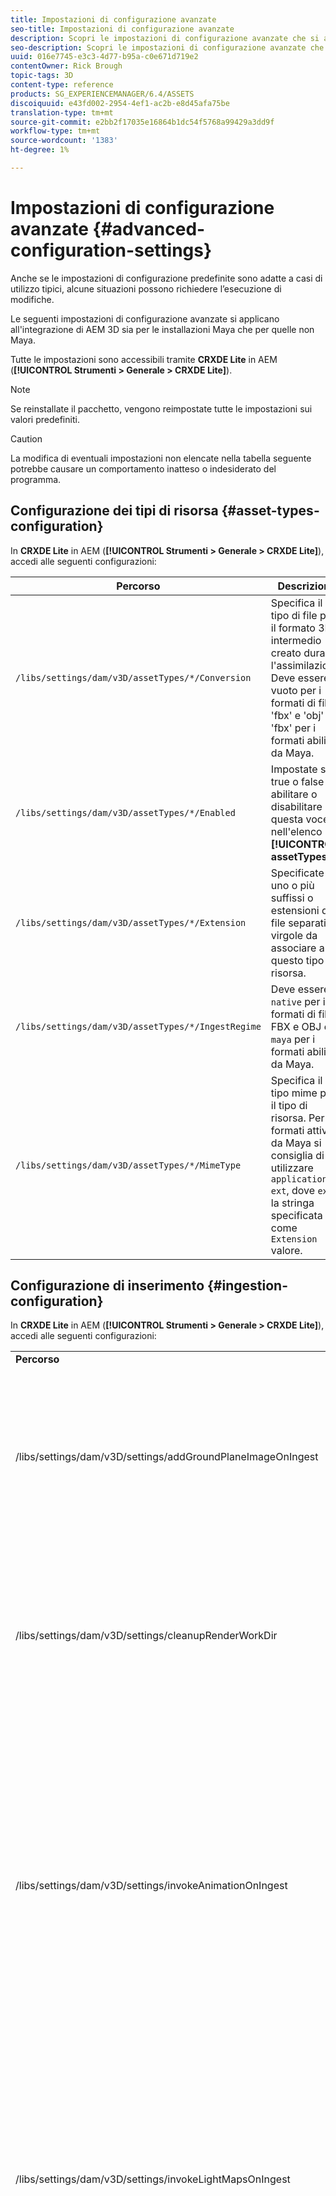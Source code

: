 ```yaml
---
title: Impostazioni di configurazione avanzate
seo-title: Impostazioni di configurazione avanzate
description: Scopri le impostazioni di configurazione avanzate che si applicano all'integrazione di AEM 3D per le distribuzioni Maya e non Maya.
seo-description: Scopri le impostazioni di configurazione avanzate che si applicano all'integrazione di AEM 3D per le distribuzioni Maya e non Maya.
uuid: 016e7745-e3c3-4d77-b95a-c0e671d719e2
contentOwner: Rick Brough
topic-tags: 3D
content-type: reference
products: SG_EXPERIENCEMANAGER/6.4/ASSETS
discoiquuid: e43fd002-2954-4ef1-ac2b-e8d45afa75be
translation-type: tm+mt
source-git-commit: e2bb2f17035e16864b1dc54f5768a99429a3dd9f
workflow-type: tm+mt
source-wordcount: '1383'
ht-degree: 1%

---
```



# Impostazioni di configurazione avanzate {#advanced-configuration-settings}

Anche se le impostazioni di configurazione predefinite sono adatte a casi di utilizzo tipici, alcune situazioni possono richiedere l’esecuzione di modifiche.

Le seguenti impostazioni di configurazione avanzate si applicano all&#39;integrazione di AEM 3D sia per le installazioni Maya che per quelle non Maya.

Tutte le impostazioni sono accessibili tramite **CRXDE Lite** in AEM (**[!UICONTROL Strumenti > Generale > CRXDE Lite]**).

>[!NOTE]
>
>Se reinstallate il pacchetto, vengono reimpostate tutte le impostazioni sui valori predefiniti.

>[!CAUTION]
>
>La modifica di eventuali impostazioni non elencate nella tabella seguente potrebbe causare un comportamento inatteso o indesiderato del programma.

## Configurazione dei tipi di risorsa {#asset-types-configuration}

In **CRXDE Lite** in AEM (**[!UICONTROL Strumenti > Generale > CRXDE Lite]**), accedi alle seguenti configurazioni:

| Percorso | Descrizione |
|---|---|
| `/libs/settings/dam/v3D/assetTypes/*/Conversion` | Specifica il tipo di file per il formato 3D intermedio creato durante l&#39;assimilazione. Deve essere vuoto per i formati di file &#39;fbx&#39; e &#39;obj&#39; o &#39;fbx&#39; per i formati abilitati da Maya. |
| `/libs/settings/dam/v3D/assetTypes/*/Enabled` | Impostate su true o false per abilitare o disabilitare questa voce nell&#39;elenco **[!UICONTROL assetTypes]** . |
| `/libs/settings/dam/v3D/assetTypes/*/Extension` | Specificate uno o più suffissi o estensioni di file separati da virgole da associare a questo tipo di risorsa. |
| `/libs/settings/dam/v3D/assetTypes/*/IngestRegime` | Deve essere `native` per i formati di file FBX e OBJ e `maya` per i formati abilitati da Maya. |
| `/libs/settings/dam/v3D/assetTypes/*/MimeType` | Specifica il tipo mime per il tipo di risorsa. Per i formati attivati da Maya si consiglia di utilizzare `application/x-ext`, dove `ext` è la stringa specificata come `Extension` valore. |

## Configurazione di inserimento {#ingestion-configuration}

In **CRXDE Lite** in AEM (**[!UICONTROL Strumenti > Generale > CRXDE Lite]**), accedi alle seguenti configurazioni:

<table> 
 <tbody> 
  <tr> 
   <td><strong>Percorso</strong></td> 
   <td><strong>Descrizione</strong></td> 
  </tr> 
  <tr> 
   <td>/libs/settings/dam/v3D/settings/addGroundPlaneImageOnIngest</td> 
   <td>Abilita la generazione di un’ombra esterna di occlusione ambiente quando si visualizza o si esegue il rendering con un’area di visualizzazione IBL. Si applica a Anteprima e rendering con RapidRefine</td> 
  </tr> 
  <tr> 
   <td><p>/libs/settings/dam/v3D/settings/cleanupRenderWorkDir</p> </td> 
   <td>Impostate su <strong>false</strong> per mantenere i file temporanei nella cartella MayaWork dopo la conversione e il rendering. Può essere utile quando si verificano problemi di debug con la conversione e il rendering Maya.</td> 
  </tr> 
  <tr> 
   <td>/libs/settings/dam/v3D/settings/invokeAnimationOnIngest</td> 
   <td><p>Se abilitata, ImageMagick viene installato sul server e magickPath è configurato. Rapid Refine viene utilizzato per creare una semplice animazione per gli oggetti 3D utilizzati come miniatura nella vista a schede e in altre viste.</p> <p>La creazione di animazioni richiede notevoli risorse CPU durante il processo di assimilazione.</p> </td> 
  </tr> 
  <tr> 
   <td>/libs/settings/dam/v3D/settings/invokeLightMapsOnIngest</td> 
   <td>Consente la creazione automatica di mappe luminose durante l'assimilazione. Impostare su <strong>false</strong> per disattivare la creazione automatica di mappe luminose; questo può ridurre notevolmente il consumo della CPU a costi ridotti per l'anteprima e il rendering con Rapid Refine. Non influenza il rendering con Maya.</td> 
  </tr> 
  <tr> 
   <td>/libs/settings/dam/v3D/settings/gPlaneZero</td> 
   <td><p>Se è impostata su <strong>true</strong> (impostazione predefinita), gli oggetti vengono spostati verticalmente, se necessario, per assicurare che tutte le parti dell'oggetto siano posizionate sopra il piano terreno (y=0).</p> <p>Se è impostata su <strong>false</strong> (impostazione predefinita), gli oggetti non vengono riposizionati e possono essere parzialmente nascosti dal piano terreno di un’area di visualizzazione. (Applicabile solo all’anteprima e al rendering con Rapida perfezionamento). Tuttavia, non influisce sul rendering con Maya. Se è <strong>true</strong>, la posizione verticale degli oggetti in Maya potrebbe essere diversa da quella dell'anteprima o durante il rendering con Rapida perfezionamento.</p> </td> 
  </tr> 
  <tr> 
   <td>/libs/settings/dam/v3D/Paths/magickPath</td> 
   <td>Percorso e nome dell’utilità di conversione ImageMagick. Se è abilitata la creazione di miniature animate, è necessario un percorso assoluto.</td> 
  </tr> 
  <tr> 
   <td>/libs/settings/dam/v3D/settings/MaxCpuPercentage</td> 
   <td><p>Specifica quante CPU utilizzare al massimo per l'elaborazione dell'assimilazione delle risorse 3D.</p> <p>Valori più elevati velocizzano le assimilazioni, ma possono causare AEM diventare complessivamente meno reattivi. Questa impostazione è approssimativa. In altre parole, la precisione aumenta con il numero di core CPU disponibili.</p> </td> 
  </tr> 
 </tbody> 
</table>

## Impostazioni di configurazione Cloud Services {#cloud-services-configuration-settings}

I valori per le seguenti impostazioni sono forniti dal responsabile commerciale  Adobe, dall&#39;esperto di provisioning o dal rappresentante di supporto.

| **Percorso** | **Descrizione** |
|---|---|
| `/libs/settings/dam/v3D/services/aws/accountId` | ID account dell&#39;account AWS  Adobe. |
| `/libs/settings/dam/v3D/services/aws/bucketName` | il nome della benna di trasferimento S3; normalmente `aem3d`. |
| `/libs/settings/dam/v3D/services/aws/customerId` | L&#39;ID univoco assegnato da  Adobe all&#39;organizzazione. Utilizzato come ID utente di AWS Cognito. |
| `/libs/settings/dam/v3D/services/aws/encryptedPassword` | La password associata a questo customerId. Utilizzata come password AWS Cognito. |
| `/libs/settings/dam/v3D/services/aws/region` | Area AWS in cui vengono distribuiti i servizi cloud. |
| `/libs/settings/dam/v3D/services/aws/userPoolId` | L&#39;ID del pool di utenti AWS Cognito applicabile. |
| `/libs/settings/dam/v3D/services/dncr/clientId` | L&#39;ID client AWS Cognito per il servizio di conversione dncr. |

## Impostazioni di elaborazione comuni {#common-processing-settings}

In **CRXDE Lite** in AEM (**[!UICONTROL Strumenti > Generale > CRXDE Lite]**), accedi alle seguenti configurazioni:

| **Percorso** | **Descrizione** |
|---|---|
| `/libs/settings/dam/v3D/Paths/mayaWorkPath` | Nome e posizione della cartella di lavoro per la conversione e il rendering Maya. La cartella viene creata automaticamente se non esiste. |
| `/libs/settings/dam/v3D/Paths/maxWorkPath` | Nome e posizione della cartella di lavoro per la conversione 3ds Max. La cartella viene creata automaticamente se non esiste. |
| `/libs/settings/dam/v3D/settings/debugNative` | Impostato su **[!UICONTROL true]** per abilitare la creazione di informazioni di debug durante la conversione e il rendering del formato con il renderer RapidRefine. |

## Configurazione rendering {#renderer-configuration}

In **CRXDE Lite** in AEM (**[!UICONTROL Strumenti > Generale > CRXDE Lite]**), accedi alle seguenti configurazioni:

| **Percorso** | **Descrizione** |
|---|---|
| `/libs/settings/dam/v3D/settings/dynamicIBL` | Se impostato su **[!UICONTROL true]** e le mappe di luce pre-generate non sono disponibili (vale a dire invokeLightMapsOnIngest=false), il renderer di definizione rapida crea mappe di luce durante il rendering per migliorare la qualità di rendering. Questa impostazione può aumentare notevolmente il tempo di rendering. L’impostazione su **[!UICONTROL false]** riduce al minimo l’utilizzo della CPU in tali situazioni, ma può ridurre la qualità di rendering. |
| `/libs/settings/dam/v3D/renderers/*/Enabled` | Impostare su **[!UICONTROL true]** o **[!UICONTROL false]** per attivare o disattivare rispettivamente un renderer. |
| `/libs/settings/dam/v3D/renderers/*/Display` | Consente di modificare la stringa visualizzata per un renderer abilitato nel selettore del renderer nel pannello Rendering. |
| `/libs/settings/dam/v3D/renderers/*/MaxCpuPercentage` | Specifica quante CPU vengono utilizzate al massimo per il rendering delle scene 3D. Valori più elevati velocizzano il rendering, ma possono causare AEM meno reattivi nel complesso. Questa impostazione è approssimativa. In altre parole, la precisione aumenta con il numero di core CPU disponibili. |

## Impostazioni di anteprima delle risorse 3D {#d-asset-preview-settings}

In **CRXDE Lite** in AEM (**[!UICONTROL Strumenti > Generale > CRXDE Lite]**), accedi alle seguenti configurazioni:

| Percorso | Descrizione |
|---|---|
| `/libs/settings/dam/v3D/WebGLSites/autoSpin` | Impostare su **[!UICONTROL true]** o **[!UICONTROL false]** per attivare o disattivare la rotazione automatica (orbita automatica della fotocamera) al caricamento della pagina. |
| `/libs/settings/dam/v3D/WebGLSites/autoSpinAfterReset` | Impostate su **[!UICONTROL true]** per riavviare la rotazione automatica dopo aver premuto **[!UICONTROL Reset]** . Ignorato quando la rotazione automatica è disattivata. |
| `/libs/settings/dam/v3D/WebGLSites/autoSpinSpeed` | Specifica la velocità (giri al minuto) e la direzione di rotazione automatica, con valori negativi per i valori da destra a sinistra e positivi per la rotazione da sinistra a destra. |
| `/libs/settings/dam/v3D/WebGL/continueRotate` | Impostate su **[!UICONTROL false]** per disattivare la continuazione con la graduale dissolvenza delle risposte del visualizzatore ai gesti touch e del mouse. |
| `/libs/settings/dam/v3D/WebGL/curtainColor` | Specifica il colore della tenda di carico che può eventualmente coprire la finestra di anteprima della risorsa 3D durante il caricamento e l&#39;inizializzazione. Valore R,G,B, con ciascun componente colore compreso tra 0 e 255. |
| `/libs/settings/dam/v3D/WebGL/fadeCurtains` | Quando è impostata su **[!UICONTROL true]**, la tenda di carico si dissolve gradualmente durante le ultime parti dell&#39;inizializzazione del visualizzatore. Se impostata su **[!UICONTROL false]**, la tenda rimane opaca fino al completamento del caricamento e dell&#39;inizializzazione. |
| `/libs/settings/dam/v3D/WebGL/showCurtains` | Impostate **[!UICONTROL true]** o **[!UICONTROL false]** per attivare o disattivare la tenda di caricamento per l&#39;anteprima delle risorse 3D. |
| `/libs/settings/dam/v3D/WebGL/spinHeight` | Quando la rotazione automatica è attivata e attiva, la posizione verticale della telecamera viene regolata automaticamente in relazione all&#39;altezza dell&#39;oggetto 3D. Se impostata su 0,5, la telecamera posiziona verticalmente a 1/2 l&#39;altezza dell&#39;oggetto, il che fa sì che l&#39;orizzonte sia centrato verticalmente nella finestra del visualizzatore. Valori maggiori fanno sì che la telecamera guardi verso il basso l&#39;oggetto e alzi l&#39;altezza dell&#39;orizzonte di cui è stato effettuato il rendering, mentre valori più bassi fanno sì che la telecamera guardi verso l&#39;alto l&#39;oggetto e riduca l&#39;orizzonte. |

## Impostazioni dei componenti di Siti 3D {#d-sites-component-settings}

In **CRXDE Lite** in AEM (**[!UICONTROL Strumenti > Generale > CRXDE Lite]**), accedi alle seguenti configurazioni:

| Percorso | Descrizione |
|---|---|
| `/libs/settings/dam/v3D/WebGLSites/autoSpinAfterReset` | Impostato su **[!UICONTROL true]** per riattivare la rotazione automatica (orbita automatica della telecamera) dopo la pressione di Home. Ignorato quando la rotazione automatica è disattivata. |
| `/libs/settings/dam/v3D/WebGLSites/continueRotate` | Impostate su **[!UICONTROL false]** per disattivare la continuazione con la graduale dissolvenza delle risposte del visualizzatore ai gesti touch e del mouse. |
| `/libs/settings/dam/v3D/WebGLSites/curtainColor` | Specifica il colore della tenda di carico che può eventualmente coprire la finestra del componente Siti 3D durante il caricamento. Valore R,G,B, con ciascun componente colore compreso tra 0 e 255. |
| `/libs/settings/dam/v3D/WebGLSites/fadeCurtains` | Se impostata su **[!UICONTROL true]**, la tenda di carico si dissolve gradualmente durante le ultime parti di caricamento e inizializzazione. Se impostata su **[!UICONTROL false]**, la tenda rimane opaca fino al completamento del caricamento e dell&#39;inizializzazione. |
| `/libs/settings/dam/v3D/WebGLSites/showCurtains` | Impostare su **[!UICONTROL true]** o **[!UICONTROL false]** per attivare o disattivare la tenda di caricamento per il componente Siti 3D. |
| `/libs/settings/dam/v3D/WebGLSites/spinHeight` | Quando la rotazione automatica è attivata e attiva, la posizione verticale della telecamera viene regolata automaticamente in relazione all&#39;altezza dell&#39;oggetto 3D. Se impostata su 0,5, la telecamera posiziona verticalmente a 1/2 l&#39;altezza dell&#39;oggetto, il che fa sì che l&#39;orizzonte sia centrato verticalmente nella finestra del visualizzatore. Valori maggiori fanno sì che la telecamera guardi verso il basso l&#39;oggetto e alzi l&#39;altezza dell&#39;orizzonte di cui è stato effettuato il rendering, mentre valori più bassi fanno sì che la telecamera guardi verso l&#39;alto l&#39;oggetto e riduca l&#39;orizzonte. |

